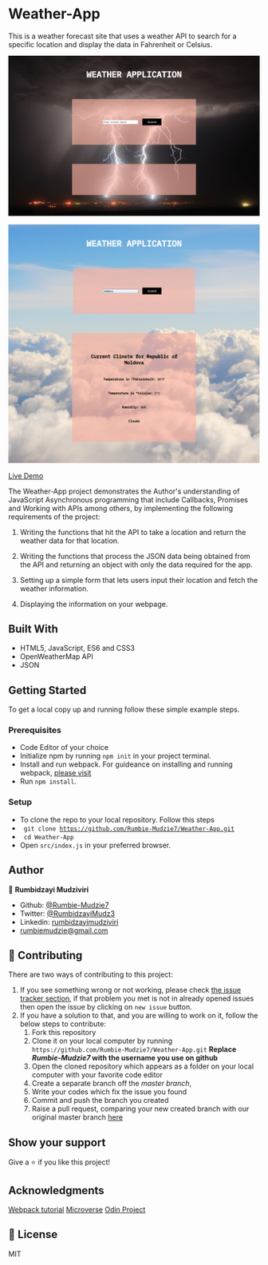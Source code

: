# Weather-App
This is a weather forecast site that uses a weather API to search for a specific location and display the data in Fahrenheit or Celsius.

![Screenshot](src/images/default-weather.png)

![Screenshot](src/images/city-weather.png)

[Live Demo](https://rawcdn.githack.com/Rumbie-Mudzie7/Weather-App/9c103cd267228bfffdad7814a8381bd629b79c1f/dist/index.html)

The Weather-App project demonstrates the Author's understanding of JavaScript Asynchronous programming that include Callbacks, Promises and Working with APIs among others, by implementing the following requirements of the project:

1. Writing the functions that hit the API to take a location and return the weather data for  that location.

2. Writing the functions that process the JSON data being obtained from the API and returning an object with only the data required for the app.

3. Setting up a simple form that lets users input their location and fetch the weather information.

4. Displaying the information on your webpage.



## Built With

- HTML5, JavaScript, ES6 and CSS3
- OpenWeatherMap API
- JSON

## Getting Started

To get a local copy up and running follow these simple example steps.

### Prerequisites

- Code Editor of your choice
- Initialize npm by running `npm init` in your project terminal.
- Install and run webpack. For guideance on installing and running webpack, [ please visit](https://actualize.teachable.com/courses/347362/lectures/5396444)
- Run `npm install`.


### Setup

- To clone the repo to your local repository. Follow this steps
- <code> git clone https://github.com/Rumbie-Mudzie7/Weather-App.git</code>
- <code> cd Weather-App</code>
- Open `src/index.js` in your preferred browser.


## Author

:bust_in_silhouette: **Rumbidzayi Mudziviri**
- Github: [@Rumbie-Mudzie7](https://github.com/Rumbie-Mudzie7)
- Twitter: [@RumbidzayiMudz3](https://twitter.com/RumbidzayiMudz3)
- Linkedin: [rumbidzayimudziviri](https://www.linkedin.com/in/rumbidzayi-mudziviri)
- rumbiemudzie@gmail.com

## :handshake: Contributing

There are two ways of contributing to this project:
1.  If you see something wrong or not working, please check [the issue tracker section](https://github.com/Rumbie-Mudzie7/Weather-App/issues), if that problem you met is not in already opened issues then open the issue by clicking on `new issue` button.
2.  If you have a solution to that, and you are willing to work on it, follow the below steps to contribute:
    1.  Fork this repository
    1.  Clone it on your local computer by running `https://github.com/Rumbie-Mudzie7/Weather-App.git` __Replace *Rumbie-Mudzie7* with the username you use on github__
    1.  Open the cloned repository which appears as a folder on your local computer with your favorite code editor
    1.  Create a separate branch off the *master branch*,
    1.  Write your codes which fix the issue you found
    1.  Commit and push the branch you created
    1.  Raise a pull request, comparing your new created branch with our original master branch [here](https://github.com/Rumbie-Mudzie7/Weather-App)



## Show your support

Give a :star:️ if you like this project!

## Acknowledgments
[Webpack tutorial](https://actualize.teachable.com/courses/347362/lectures/5396444)
[Microverse](https://www.microverse.org)
[Odin Project](https://www.theodinproject.com/courses/javascript/lessons/weather-app)

## :memo: License

MIT
